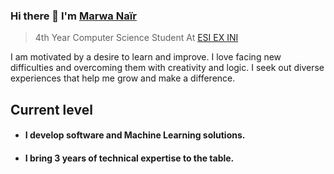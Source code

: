 ### Hi there 👋 I'm [Marwa Naïr](https://www.linkedin.com/in/marwa-nair/)
> 4th Year Computer Science Student At [ESI EX INI](https://www.esi.dz/) 

  I am motivated by a desire to learn and improve. I love facing new difficulties and overcoming them with creativity and logic. I seek out diverse experiences that help me grow and make a difference.
  
## Current level

- <h4> I develop software and Machine Learning solutions.</h4>
- <h4> I bring 3 years of technical expertise to the table.</h4>


